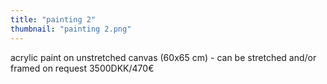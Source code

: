 ```yaml
---
title: "painting 2"
thumbnail: "painting 2.png"
---
```

acrylic paint on unstretched canvas (60x65 cm) - can be stretched and/or framed on request
3500DKK/470€